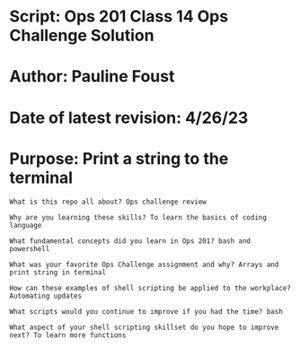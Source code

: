 # Script: Ops 201 Class 14 Ops Challenge Solution
# Author: Pauline Foust
# Date of latest revision: 4/26/23
# Purpose: Print a string to the terminal


    What is this repo all about? Ops challenge review

    Why are you learning these skills? To learn the basics of coding language

    What fundamental concepts did you learn in Ops 201? bash and powershell

    What was your favorite Ops Challenge assignment and why? Arrays and print string in terminal

    How can these examples of shell scripting be applied to the workplace? Automating updates

    What scripts would you continue to improve if you had the time? bash

    What aspect of your shell scripting skillset do you hope to improve next? To learn more functions
